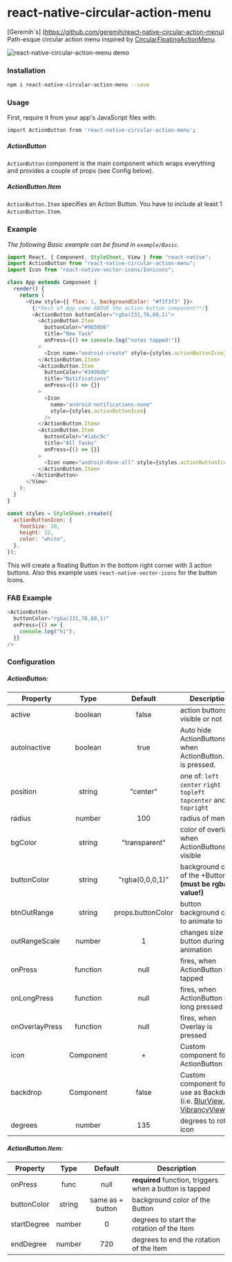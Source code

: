 # react-native-circular-action-menu

[Geremih´s] (https://github.com/geremih/react-native-circular-action-menu) Path-esque circular action menu inspired by [CircularFloatingActionMenu](https://github.com/oguzbilgener/CircularFloatingActionMenu).

![react-native-circular-action-menu demo](http://i.giphy.com/3o6Zt6hNHOd3kVx4aY.gif)

### Installation

```bash
npm i react-native-circular-action-menu --save
```

### Usage

First, require it from your app's JavaScript files with:

```bash
import ActionButton from 'react-native-circular-action-menu';
```

##### ActionButton

`ActionButton` component is the main component which wraps everything and provides a couple of props (see Config below).

##### ActionButton.Item

`ActionButton.Item` specifies an Action Button. You have to include at least 1 `ActionButton.Item`.

### Example

_The following Basic example can be found in `example/Basic`._

```js
import React, { Component, StyleSheet, View } from "react-native";
import ActionButton from "react-native-circular-action-menu";
import Icon from "react-native-vector-icons/Ionicons";

class App extends Component {
  render() {
    return (
      <View style={{ flex: 1, backgroundColor: "#f3f3f3" }}>
        {/*Rest of App come ABOVE the action button component!*/}
        <ActionButton buttonColor="rgba(231,76,60,1)">
          <ActionButton.Item
            buttonColor="#9b59b6"
            title="New Task"
            onPress={() => console.log("notes tapped!")}
          >
            <Icon name="android-create" style={styles.actionButtonIcon} />
          </ActionButton.Item>
          <ActionButton.Item
            buttonColor="#3498db"
            title="Notifications"
            onPress={() => {}}
          >
            <Icon
              name="android-notifications-none"
              style={styles.actionButtonIcon}
            />
          </ActionButton.Item>
          <ActionButton.Item
            buttonColor="#1abc9c"
            title="All Tasks"
            onPress={() => {}}
          >
            <Icon name="android-done-all" style={styles.actionButtonIcon} />
          </ActionButton.Item>
        </ActionButton>
      </View>
    );
  }
}

const styles = StyleSheet.create({
  actionButtonIcon: {
    fontSize: 20,
    height: 22,
    color: "white",
  },
});
```

This will create a floating Button in the bottom right corner with 3 action buttons.
Also this example uses `react-native-vector-icons` for the button Icons.

### FAB Example

```js
<ActionButton
  buttonColor="rgba(231,76,60,1)"
  onPress={() => {
    console.log("hi");
  }}
/>
```

### Configuration

##### ActionButton:

| Property       |   Type    |      Default      | Description                                                                                                                                                                                                                |
| -------------- | :-------: | :---------------: | -------------------------------------------------------------------------------------------------------------------------------------------------------------------------------------------------------------------------- |
| active         |  boolean  |       false       | action buttons visible or not                                                                                                                                                                                              |
| autoInactive   |  boolean  |       true        | Auto hide ActionButtons when ActionButton.Item is pressed.                                                                                                                                                                 |
| position       |  string   |     "center"      | one of: `left` `center` `right` `topleft` `topcenter` and `topright`                                                                                                                                                       |
| radius         |  number   |        100        | radius of menu                                                                                                                                                                                                             |
| bgColor        |  string   |   "transparent"   | color of overlay when ActionButtons are visible                                                                                                                                                                            |
| buttonColor    |  string   |  "rgba(0,0,0,1)"  | background color of the +Button **(must be rgba value!)**                                                                                                                                                                  |
| btnOutRange    |  string   | props.buttonColor | button background color to animate to                                                                                                                                                                                      |
| outRangeScale  |  number   |         1         | changes size of button during animation                                                                                                                                                                                    |
| onPress        | function  |       null        | fires, when ActionButton is tapped                                                                                                                                                                                         |
| onLongPress    | function  |       null        | fires, when ActionButton is long pressed                                                                                                                                                                                   |
| onOverlayPress | function  |       null        | fires, when Overlay is pressed                                                                                                                                                                                             |
| icon           | Component |         +         | Custom component for ActionButton Icon                                                                                                                                                                                     |
| backdrop       | Component |       false       | Custom component for use as Backdrop (i.e. [BlurView](https://github.com/react-native-fellowship/react-native-blur#blur-view), [VibrancyView](https://github.com/react-native-fellowship/react-native-blur#vibrancy-view)) |
| degrees        |  number   |        135        | degrees to rotate icon                                                                                                                                                                                                     |

##### ActionButton.Item:

| Property    |  Type  |     Default      | Description                                             |
| ----------- | :----: | :--------------: | ------------------------------------------------------- |
| onPress     |  func  |       null       | **required** function, triggers when a button is tapped |
| buttonColor | string | same as + button | background color of the Button                          |
| startDegree | number |        0         | degrees to start the rotation of the Item               |
| endDegree   | number |       720        | degrees to end the rotation of the Item                 |
